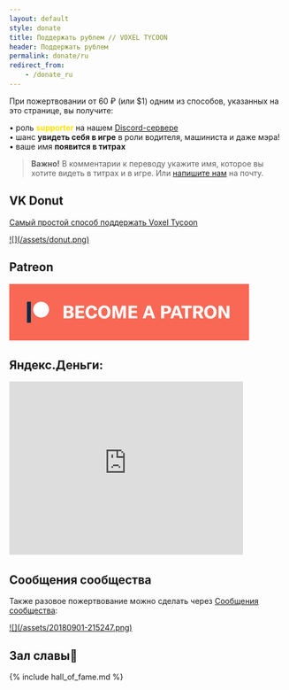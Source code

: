 ```yaml
---
layout: default
style: donate
title: Поддержать рублем // VOXEL TYCOON
header: Поддержать рублем
permalink: donate/ru
redirect_from:
    - /donate_ru
---
```


При пожертвовании от <span class="money">60 ₽</span> (или $1) одним из способов, указанных на это странице, вы получите:

• роль <span style="color: #ffe200; font-weight: bold">supporter</span> на нашем [Discord-сервере](//discord.gg/64KPWd5)<br>
• шанс **увидеть себя в игре** в роли водителя, машиниста и даже мэра!<br>
• ваше имя **появится в титрах**

> **Важно!** В комментарии к переводу укажите имя, которое вы хотите видеть в титрах и в игре. Или [напишите нам](mailto:dev@voxeltycoon.xyz) на почту.

## VK Donut 

[Самый простой способ поддержать Voxel Tycoon](https://vk.com/voxeltycoon?source=description&w=donut_payment-117411610)

<a class="clear" href="https://vk.com/voxeltycoon?source=description&w=donut_payment-117411610">
    ![](/assets/donut.png)
</a>

## Patreon

<a class="patreon" href="https://www.patreon.com/bePatron?u=7655118">
    <img src="/become_a_patron_button.png">
</a>

## Яндекс.Деньги:

<iframe src="https://money.yandex.ru/quickpay/shop-widget?writer=seller&targets=%D0%9F%D0%BE%D0%B4%D0%B4%D0%B5%D1%80%D0%B6%D0%B0%D1%82%D1%8C%20%D0%BF%D1%80%D0%BE%D0%B5%D0%BA%D1%82&targets-hint=&default-sum=100&button-text=11&payment-type-choice=on&mobile-payment-type-choice=on&comment=on&mail=on&hint=%D0%98%D0%BC%D1%8F%20%D0%BD%D0%B0%20%D0%B0%D0%BD%D0%B3%D0%BB%D0%B8%D0%B9%D1%81%D0%BA%D0%BE%D0%BC%2C%20%D0%BA%D0%BE%D1%82%D0%BE%D1%80%D0%BE%D0%B5%20%D0%B2%D1%8B%20%D1%85%D0%BE%D1%82%D0%B8%D1%82%D0%B5%20%D0%B2%D0%B8%D0%B4%D0%B5%D1%82%D1%8C%20%D0%B2%20%D1%82%D0%B8%D1%82%D1%80%D0%B0%D1%85%20%D0%B8%20%D0%B8%D0%B3%D1%80%D0%B5&successURL=&quickpay=shop&account=410019287440836" width="423" height="313" frameborder="0" allowtransparency="true" scrolling="no"></iframe>

## Сообщения сообщества

Также разовое пожертвование можно сделать через [Сообщения сообщества](https://vk.com/im?sel=-117411610):

<a class="clear" href="https://vk.com/im?sel=-117411610">
    ![](/assets/20180901-215247.png)
</a>

<h2>Зал славы💜</h2>

{% include hall_of_fame.md %}